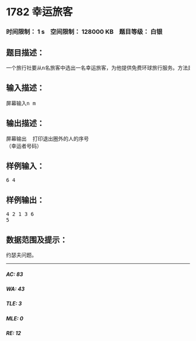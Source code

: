 # 1782 幸运旅客   
### 时间限制： 1 s&nbsp;&nbsp;&nbsp;&nbsp;空间限制： 128000 KB&nbsp;&nbsp;&nbsp;&nbsp;题目等级： 白银  
## 题目描述：  

<pre>
一个旅行社要从n名旅客中选出一名幸运旅客，为他提供免费环球旅行服务。方法是，大家站成一个圈，然后选定m，从第一个人开始报数1，2，3………，报到m的人退出圈外，然后从下一个人开始重新从1报数，重复这个过程，直到只剩下一个人时，此人就是幸运之星。
</pre>
  
  
## 输入描述：  

<pre>
屏幕输入n m
</pre>
  
  
## 输出描述：  

<pre>
屏幕输出  打印退出圈外的人的序号
（幸运者号码）
</pre>
  
  
## 样例输入：  

<pre>
6 4
</pre>
  
  
## 样例输出：  

<pre>
4 2 1 3 6
5
</pre>
  
  
## 数据范围及提示：  

<pre>
约瑟夫问题。
</pre>
  
  
***  

##### AC: 83  
##### WA: 43  
##### TLE: 3  
##### MLE: 0  
##### RE: 12  
